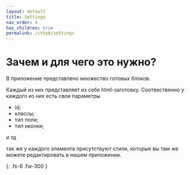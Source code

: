```yaml
---
layout: default
title: Settings
nav_order: 4
has_children: true
permalink: /cthpb/settings
---
```


# Зачем и для чего это нужно?

В приложение представлено множество готовых блоков.

Каждый из них представляет из себя html-заготовку. Соотвественно у каждого из них есть свои параметры

* id;
* классы;
* тип поля;
* тип иконки;

и тд

так же у каждого элемента присутствуют стили, которые вы там же можете редактировать в нашем приложении.

{: .fs-6 .fw-300 }